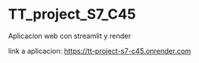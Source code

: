 # TT_project_S7_C45
Aplicacion web con streamlit y render

link a aplicacion: https://tt-project-s7-c45.onrender.com
